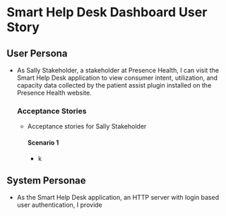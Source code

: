 # Smart Help Desk Dashboard User Story

## User Persona
- As Sally Stakeholder, a stakeholder at Presence Health, I can visit the Smart Help Desk application to view consumer intent,
utilization, and capacity data collected by the patient assist plugin installed on the Presence Health website.

    ### Acceptance Stories
    - Acceptance stories for Sally Stakeholder
    
        #### Scenario 1
        - k

## System Personae
- As the Smart Help Desk application, an HTTP server with login based user authentication, I provide